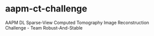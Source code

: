 # aapm-ct-challenge
AAPM DL Sparse-View Computed Tomography Image Reconstruction Challenge - Team Robust-And-Stable

